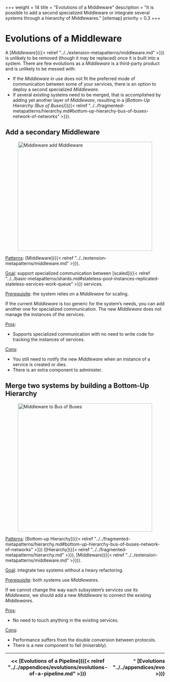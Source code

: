 +++
weight = 14
title = "Evolutions of a Middleware"
description = "It is possible to add a second specialized Middleware or integrate several systems through a hierarchy of Middlewares."
[sitemap]
  priority = 0.3
+++

# Evolutions of a Middleware

A [*Middleware*]({{< relref "../../extension-metapatterns/middleware.md" >}}) is unlikely to be removed \(though it may be replaced\) once it is built into a system\. There are few evolutions as a *Middleware* is a third\-party product and is unlikely to be messed with:

- If the *Middleware* in use does not fit the preferred mode of communication between some of your services, there is an option to deploy a second specialized *Middleware*\.
- If several existing systems need to be merged, that is accomplished by adding yet another layer of *Middleware*, resulting in a [*Bottom\-Up Hierarchy \(Bus of Buses\)*]({{< relref "../../fragmented-metapatterns/hierarchy.md#bottom-up-hierarchy-bus-of-buses-network-of-networks" >}})\.


## Add a secondary Middleware

<figure>
<a href="/diagrams/Evolutions/2/Middleware%20add%20Middleware.png">
<img src="/diagrams/Evolutions/2/Middleware%20add%20Middleware.svg" alt="Middleware add Middleware" loading="lazy" width="1223" height="344" style="width:100%"/>
</a>
</figure>

<ins>Patterns</ins>: [Middleware]({{< relref "../../extension-metapatterns/middleware.md" >}})\.

<ins>Goal</ins>: support specialized communication between [scaled]({{< relref "../../basic-metapatterns/shards.md#stateless-pool-instances-replicated-stateless-services-work-queue" >}}) services\.

<ins>Prerequisite</ins>: the system relies on a *Middleware* for scaling\.

If the current *Middleware* is too generic for the system’s needs, you can add another one for specialized communication\. The new *Middleware* does not manage the instances of the services\.

<ins>Pros</ins>: 

- Supports specialized communication with no need to write code for tracking the instances of services\.


<ins>Cons</ins>: 

- You still need to notify the new *Middleware* when an instance of a service is created or dies\.
- There is an extra component to administer\.


## Merge two systems by building a Bottom\-Up Hierarchy

<figure>
<a href="/diagrams/Evolutions/2/Middleware%20to%20Bus%20of%20Buses.png">
<img src="/diagrams/Evolutions/2/Middleware%20to%20Bus%20of%20Buses.svg" alt="Middleware to Bus of Buses" loading="lazy" width="1903" height="405" style="width:100%"/>
</a>
</figure>

<ins>Patterns</ins>: [Bottom\-up Hierarchy]({{< relref "../../fragmented-metapatterns/hierarchy.md#bottom-up-hierarchy-bus-of-buses-network-of-networks" >}}) \([Hierarchy]({{< relref "../../fragmented-metapatterns/hierarchy.md" >}}), [Middleware]({{< relref "../../extension-metapatterns/middleware.md" >}})\)\.

<ins>Goal</ins>: integrate two systems without a heavy refactoring\.

<ins>Prerequisite</ins>: both systems use *Middleware*s\.

If we cannot change the way each subsystem’s services use its *Middleware*, we should add a new *Middleware* to connect the existing *Middleware*s\.

<ins>Pros</ins>: 

- No need to touch anything in the existing services\.


<ins>Cons</ins>: 

- Performance suffers from the double conversion between protocols\.
- There is a new component to fail \(miserably\)\.


<nav>

| \<\< [Evolutions of a Pipeline]({{< relref "../../appendices/evolutions/evolutions-of-a-pipeline.md" >}}) | ^ [Evolutions]({{< relref "../../appendices/evolutions/_index.md" >}}) ^ | [Evolutions of a Shared Repository]({{< relref "../../appendices/evolutions/evolutions-of-a-shared-repository.md" >}}) \>\> |
| --- | --- | --- |

</nav>